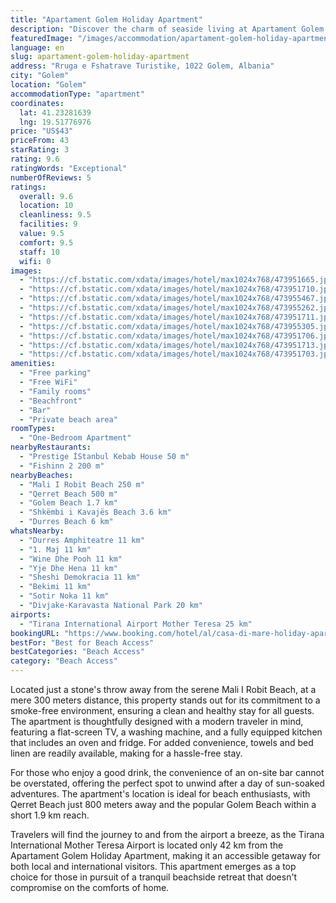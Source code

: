 ```yaml
---
title: "Apartament Golem Holiday Apartment"
description: "Discover the charm of seaside living at Apartament Golem Holiday Apartment, a prime destination for travelers seeking the perfect blend of comfort and convenience on the Golem coastline."
featuredImage: "/images/accommodation/apartament-golem-holiday-apartment-473951665.jpg"
language: en
slug: apartament-golem-holiday-apartment
address: "Rruga e Fshatrave Turistike, 1022 Golem, Albania"
city: "Golem"
location: "Golem"
accommodationType: "apartment"
coordinates:
  lat: 41.23281639
  lng: 19.51776976
price: "US$43"
priceFrom: 43
starRating: 3
rating: 9.6
ratingWords: "Exceptional"
numberOfReviews: 5
ratings:
  overall: 9.6
  location: 10
  cleanliness: 9.5
  facilities: 9
  value: 9.5
  comfort: 9.5
  staff: 10
  wifi: 0
images:
  - "https://cf.bstatic.com/xdata/images/hotel/max1024x768/473951665.jpg?k=dacc9cfffdaac73376987848b2810e7b866c2d716b6526e6afae4e3932f9c5fc&o=&hp=1"
  - "https://cf.bstatic.com/xdata/images/hotel/max1024x768/473951710.jpg?k=432dc1d3164197bac58c6e27818e5fa781569e342cb7cf16195362f593a0e202&o=&hp=1"
  - "https://cf.bstatic.com/xdata/images/hotel/max1024x768/473955467.jpg?k=221b8e29f0f1d372f9034cccb0ce6d1f1c8bf2676cf260b707daf51d4441e0da&o=&hp=1"
  - "https://cf.bstatic.com/xdata/images/hotel/max1024x768/473955262.jpg?k=d965beddb8fc1844b32a917e74fe6f0569fd1ede1d5cf54c6612eafe6a29928c&o=&hp=1"
  - "https://cf.bstatic.com/xdata/images/hotel/max1024x768/473951711.jpg?k=c6f2525bbda9c7269dd3ab1786c7acd04e530b2a04d76da1534c785ba5463344&o=&hp=1"
  - "https://cf.bstatic.com/xdata/images/hotel/max1024x768/473955305.jpg?k=08ec6430c07182ba1c86e13f6e7afe73ce059a5b95c96c9967e81be41875cf43&o=&hp=1"
  - "https://cf.bstatic.com/xdata/images/hotel/max1024x768/473951706.jpg?k=c7fc5cadfc3d0b62f4f4bf993601a3cc72bf293974695218ac7da9b25c53b595&o=&hp=1"
  - "https://cf.bstatic.com/xdata/images/hotel/max1024x768/473951713.jpg?k=c9029f43df9a525a1ab2c68d86a33cb31529ad6aa801d8806d060972c8c68ea8&o=&hp=1"
  - "https://cf.bstatic.com/xdata/images/hotel/max1024x768/473951703.jpg?k=f7ea123023597ca862a7a854c36d8f970f4c0fd99b9eafd1697fa213d80b002f&o=&hp=1"
amenities:
  - "Free parking"
  - "Free WiFi"
  - "Family rooms"
  - "Beachfront"
  - "Bar"
  - "Private beach area"
roomTypes:
  - "One-Bedroom Apartment"
nearbyRestaurants:
  - "Prestige İStanbul Kebab House 50 m"
  - "Fishinn 2 200 m"
nearbyBeaches:
  - "Mali I Robit Beach 250 m"
  - "Qerret Beach 500 m"
  - "Golem Beach 1.7 km"
  - "Shkëmbi i Kavajës Beach 3.6 km"
  - "Durres Beach 6 km"
whatsNearby:
  - "Durres Amphiteatre 11 km"
  - "1. Maj 11 km"
  - "Wine Dhe Pooh 11 km"
  - "Yje Dhe Hena 11 km"
  - "Sheshi Demokracia 11 km"
  - "Bekimi 11 km"
  - "Sotir Noka 11 km"
  - "Divjake-Karavasta National Park 20 km"
airports:
  - "Tirana International Airport Mother Teresa 25 km"
bookingURL: "https://www.booking.com/hotel/al/casa-di-mare-holiday-apartament-apartament-per-pushime.en-gb.html?aid=8035640"
bestFor: "Best for Beach Access"
bestCategories: "Beach Access"
category: "Beach Access"
---
```


Located just a stone's throw away from the serene Mali I Robit Beach, at a mere 300 meters distance, this property stands out for its commitment to a smoke-free environment, ensuring a clean and healthy stay for all guests. The apartment is thoughtfully designed with a modern traveler in mind, featuring a flat-screen TV, a washing machine, and a fully equipped kitchen that includes an oven and fridge. For added convenience, towels and bed linen are readily available, making for a hassle-free stay.

For those who enjoy a good drink, the convenience of an on-site bar cannot be overstated, offering the perfect spot to unwind after a day of sun-soaked adventures. The apartment's location is ideal for beach enthusiasts, with Qerret Beach just 800 meters away and the popular Golem Beach within a short 1.9 km reach. 

Travelers will find the journey to and from the airport a breeze, as the Tirana International Mother Teresa Airport is located only 42 km from the Apartament Golem Holiday Apartment, making it an accessible getaway for both local and international visitors. This apartment emerges as a top choice for those in pursuit of a tranquil beachside retreat that doesn't compromise on the comforts of home.